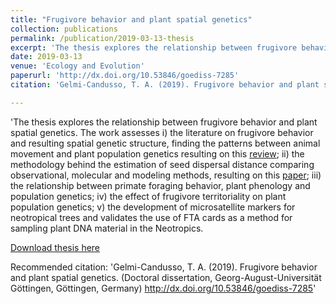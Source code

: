 ```yaml
---
title: "Frugivore behavior and plant spatial genetics"
collection: publications
permalink: /publication/2019-03-13-thesis
excerpt: 'The thesis explores the relationship between frugivore behavior and plant spatial genetics. The work assesses i) the literature on frugivore behavior and resulting spatial genetic structure, finding  the patterns between animal movement and plant population genetics resulting on this [review](https://tgelmi-candusso.github.io/publication/2015-10-01-paper-title-number-3). ii) the methodology behind the estimation of seed dispersal distance comparing observational, molecular and modeling methods, resulting on this [paper](https://tgelmi-candusso.github.io/publication/2010-10-01-paper-title-number-2). iii) the relationship between primate foraging behavior, plant phenology and population genetics iv) the effect of frugivore territoriality on plant population genetics; v) the development of microsatellite markers for neotropical trees and validates the use of FTA cards as a method for sampling plant DNA material in the Neotropics.'
date: 2019-03-13
venue: 'Ecology and Evolution'
paperurl: 'http://dx.doi.org/10.53846/goediss-7285'
citation: 'Gelmi-Candusso, T. A. (2019). Frugivore behavior and plant spatial genetic. <i>Doctorate thesis</i>. http://dx.doi.org/10.53846/goediss-7285'

---
```

'The thesis explores the relationship between frugivore behavior and plant spatial genetics. The work assesses i) the literature on frugivore behavior and resulting spatial genetic structure, finding  the patterns between animal movement and plant population genetics resulting on this [review](https://tgelmi-candusso.github.io/publication/2015-10-01-paper-title-number-3); ii) the methodology behind the estimation of seed dispersal distance comparing observational, molecular and modeling methods, resulting on this [paper](https://tgelmi-candusso.github.io/publication/2010-10-01-paper-title-number-2); iii) the relationship between primate foraging behavior, plant phenology and population genetics; iv) the effect of frugivore territoriality on plant population genetics; v) the development of microsatellite markers for neotropical trees and validates the use of FTA cards as a method for sampling plant DNA material in the Neotropics.

[Download thesis here](http://dx.doi.org/10.53846/goediss-7285)

Recommended citation: 'Gelmi-Candusso, T. A. (2019). Frugivore behavior and plant spatial genetics. (Doctoral dissertation, Georg-August-Universität Göttingen, Göttingen, Germany) http://dx.doi.org/10.53846/goediss-7285'